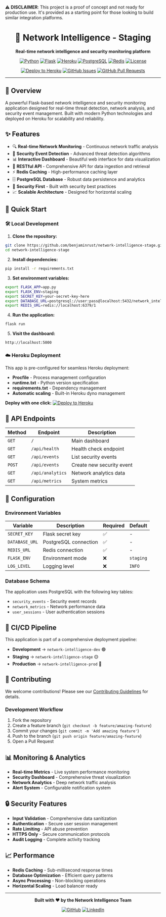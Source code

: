 ⚠️ **DISCLAIMER**: This project is a proof of concept and not ready for production use. It's provided as a starting point for those looking to build similar integration platforms.

<div align="center">

# 🚀 Network Intelligence - Staging

**Real-time network intelligence and security monitoring platform**

[![Python](https://img.shields.io/badge/Python-3.11+-blue.svg?style=for-the-badge&logo=python&logoColor=white)](https://python.org)
[![Flask](https://img.shields.io/badge/Flask-2.3+-green.svg?style=for-the-badge&logo=flask&logoColor=white)](https://flask.palletsprojects.com/)
[![Heroku](https://img.shields.io/badge/Heroku-Platform-purple.svg?style=for-the-badge&logo=heroku&logoColor=white)](https://heroku.com)
[![PostgreSQL](https://img.shields.io/badge/PostgreSQL-15+-blue.svg?style=for-the-badge&logo=postgresql&logoColor=white)](https://postgresql.org)
[![Redis](https://img.shields.io/badge/Redis-7+-red.svg?style=for-the-badge&logo=redis&logoColor=white)](https://redis.io)
[![License](https://img.shields.io/badge/License-MIT-yellow.svg?style=for-the-badge)](LICENSE)

[![Deploy to Heroku](https://img.shields.io/badge/Deploy%20to-Heroku-6762a6?style=for-the-badge&logo=heroku)](https://heroku.com/deploy?template=https://github.com/benjaminrust/network-intelligence-stage)
[![GitHub Issues](https://img.shields.io/github/issues/benjaminrust/network-intelligence-stage?style=for-the-badge&logo=github)](https://github.com/benjaminrust/network-intelligence-stage/issues)
[![GitHub Pull Requests](https://img.shields.io/github/issues-pr/benjaminrust/network-intelligence-stage?style=for-the-badge&logo=github)](https://github.com/benjaminrust/network-intelligence-stage/pulls)

</div>

---

## 🎯 Overview

A powerful Flask-based network intelligence and security monitoring application designed for real-time threat detection, network analysis, and security event management. Built with modern Python technologies and deployed on Heroku for scalability and reliability.

## ✨ Features

- 🔍 **Real-time Network Monitoring** - Continuous network traffic analysis
- 🚨 **Security Event Detection** - Advanced threat detection algorithms
- 📊 **Interactive Dashboard** - Beautiful web interface for data visualization
- 🔌 **RESTful API** - Comprehensive API for data ingestion and retrieval
- ⚡ **Redis Caching** - High-performance caching layer
- 🗄️ **PostgreSQL Database** - Robust data persistence and analytics
- 🔐 **Security First** - Built with security best practices
- 📈 **Scalable Architecture** - Designed for horizontal scaling

## 🚀 Quick Start

### 🛠️ Local Development

1. **Clone the repository:**
```bash
git clone https://github.com/benjaminrust/network-intelligence-stage.git
cd network-intelligence-stage
```

2. **Install dependencies:**
```bash
pip install -r requirements.txt
```

3. **Set environment variables:**
```bash
export FLASK_APP=app.py
export FLASK_ENV=staging
export SECRET_KEY=your-secret-key-here
export DATABASE_URL=postgresql://user:pass@localhost:5432/network_intel_stage
export REDIS_URL=redis://localhost:6379/1
```

4. **Run the application:**
```bash
flask run
```

5. **Visit the dashboard:**
```
http://localhost:5000
```

### ☁️ Heroku Deployment

This app is pre-configured for seamless Heroku deployment:

- **Procfile** - Process management configuration
- **runtime.txt** - Python version specification  
- **requirements.txt** - Dependency management
- **Automatic scaling** - Built-in Heroku dyno management

**Deploy with one click:**
[![Deploy to Heroku](https://www.herokucdn.com/deploy/button.svg)](https://heroku.com/deploy?template=https://github.com/benjaminrust/network-intelligence-stage)

## 📡 API Endpoints

| Method | Endpoint | Description |
|--------|----------|-------------|
| `GET` | `/` | Main dashboard |
| `GET` | `/api/health` | Health check endpoint |
| `GET` | `/api/events` | List security events |
| `POST` | `/api/events` | Create new security event |
| `GET` | `/api/analytics` | Network analytics data |
| `GET` | `/api/metrics` | System metrics |

## 🔧 Configuration

### Environment Variables

| Variable | Description | Required | Default |
|----------|-------------|----------|---------|
| `SECRET_KEY` | Flask secret key | ✅ | - |
| `DATABASE_URL` | PostgreSQL connection | ✅ | - |
| `REDIS_URL` | Redis connection | ✅ | - |
| `FLASK_ENV` | Environment mode | ❌ | `staging` |
| `LOG_LEVEL` | Logging level | ❌ | `INFO` |

### Database Schema

The application uses PostgreSQL with the following key tables:
- `security_events` - Security event records
- `network_metrics` - Network performance data
- `user_sessions` - User authentication sessions

## 🔄 CI/CD Pipeline

This application is part of a comprehensive deployment pipeline:

- **Development** → `network-intelligence-dev` 🟢
- **Staging** → `network-intelligence-stage` 🟡  
- **Production** → `network-intelligence-prod` 🔴

## 🤝 Contributing

We welcome contributions! Please see our [Contributing Guidelines](CONTRIBUTING.md) for details.

### Development Workflow

1. Fork the repository
2. Create a feature branch (`git checkout -b feature/amazing-feature`)
3. Commit your changes (`git commit -m 'Add amazing feature'`)
4. Push to the branch (`git push origin feature/amazing-feature`)
5. Open a Pull Request

## 📊 Monitoring & Analytics

- **Real-time Metrics** - Live system performance monitoring
- **Security Dashboard** - Comprehensive threat visualization
- **Network Analytics** - Deep network traffic analysis
- **Alert System** - Configurable notification system

## 🔒 Security Features

- **Input Validation** - Comprehensive data sanitization
- **Authentication** - Secure user session management
- **Rate Limiting** - API abuse prevention
- **HTTPS Only** - Secure communication protocols
- **Audit Logging** - Complete activity tracking

## 📈 Performance

- **Redis Caching** - Sub-millisecond response times
- **Database Optimization** - Efficient query patterns
- **Async Processing** - Non-blocking operations
- **Horizontal Scaling** - Load balancer ready

---

<div align="center">

**Built with ❤️ by the Network Intelligence Team**

[![GitHub](https://img.shields.io/badge/GitHub-100000?style=for-the-badge&logo=github&logoColor=white)](https://github.com/benjaminrust)
[![LinkedIn](https://img.shields.io/badge/LinkedIn-0077B5?style=for-the-badge&logo=linkedin&logoColor=white)](https://linkedin.com)

</div> 